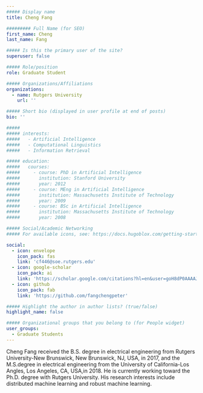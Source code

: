 ```yaml
---
##### Display name
title: Cheng Fang

######### Full Name (for SEO)
first_name: Cheng
last_name: Fang

##### Is this the primary user of the site?
superuser: false

##### Role/position
role: Graduate Student

##### Organizations/Affiliations
organizations:
  - name: Rutgers University
    url: ''

##### Short bio (displayed in user profile at end of posts)
bio: ''

#####
##### interests:
#####   - Artificial Intelligence
#####   - Computational Linguistics
#####   - Information Retrieval

##### education:
#####   courses:
#####     - course: PhD in Artificial Intelligence
#####       institution: Stanford University
#####       year: 2012
#####     - course: MEng in Artificial Intelligence
#####       institution: Massachusetts Institute of Technology
#####       year: 2009
#####     - course: BSc in Artificial Intelligence
#####       institution: Massachusetts Institute of Technology
#####       year: 2008

##### Social/Academic Networking
##### For available icons, see: https://docs.hugoblox.com/getting-started/page-builder/#icons

social:
  - icon: envelope
    icon_pack: fas
    link: 'cf446@soe.rutgers.edu'
  - icon: google-scholar
    icon_pack: ai
    link: 'https://scholar.google.com/citations?hl=en&user=goH8dP0AAAAJ'
  - icon: github
    icon_pack: fab
    link: 'https://github.com/fangchengpeter'

##### Highlight the author in author lists? (true/false)
highlight_name: false

##### Organizational groups that you belong to (for People widget)
user_groups:
  - Graduate Students
---
```


Cheng Fang received the B.S. degree in electrical engineering from Rutgers University-New Brunswick, New Brunswick, NJ, USA, in 2017, and the M.S.degree in electrical engineering from the University of California-Los Angles, Los Angeles, CA, USA,in 2018. He is currently working toward the Ph.D. degree with Rutgers University. His research interests include distributed machine learning and robust machine learning.
